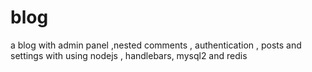 # blog
a blog with admin panel ,nested comments , authentication , posts and settings with using nodejs , handlebars, mysql2 and redis
